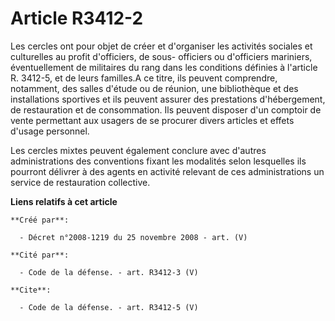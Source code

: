 # Article R3412-2

Les cercles ont pour objet de créer et d'organiser les activités sociales et culturelles au profit d'officiers, de sous-
officiers ou d'officiers mariniers, éventuellement de militaires du rang dans les conditions définies à l'article R. 3412-5,
et de leurs familles.A ce titre, ils peuvent comprendre, notamment, des salles d'étude ou de réunion, une bibliothèque et des
installations sportives et ils peuvent assurer des prestations d'hébergement, de restauration et de consommation. Ils peuvent
disposer d'un comptoir de vente permettant aux usagers de se procurer divers articles et effets d'usage personnel. 

Les cercles mixtes peuvent également conclure avec d'autres administrations des conventions fixant les modalités selon
lesquelles ils pourront délivrer à des agents en activité relevant de ces administrations un service de restauration
collective.

**Liens relatifs à cet article**

	**Créé par**:

	  - Décret n°2008-1219 du 25 novembre 2008 - art. (V)

	**Cité par**:

	  - Code de la défense. - art. R3412-3 (V)

	**Cite**:

	  - Code de la défense. - art. R3412-5 (V)
